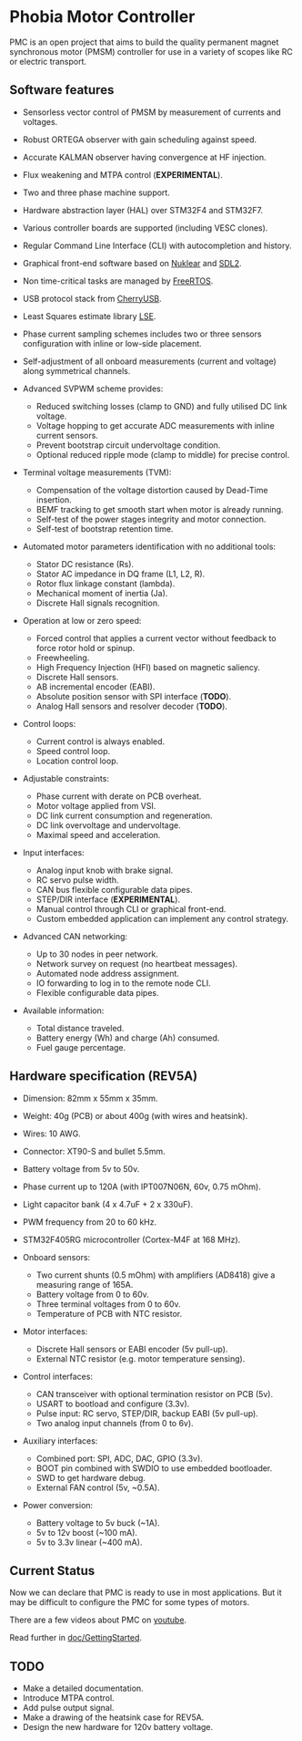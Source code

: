 # Phobia Motor Controller

PMC is an open project that aims to build the quality permanent magnet
synchronous motor (PMSM) controller for use in a variety of scopes like RC or
electric transport.

## Software features

* Sensorless vector control of PMSM by measurement of currents and voltages.
* Robust ORTEGA observer with gain scheduling against speed.
* Accurate KALMAN observer having convergence at HF injection.
* Flux weakening and MTPA control (**EXPERIMENTAL**).
* Two and three phase machine support.
* Hardware abstraction layer (HAL) over STM32F4 and STM32F7.
* Various controller boards are supported (including VESC clones).
* Regular Command Line Interface (CLI) with autocompletion and history.
* Graphical front-end software based on
  [Nuklear](https://github.com/Immediate-Mode-UI/Nuklear) and
  [SDL2](https://www.libsdl.org/).
* Non time-critical tasks are managed by
  [FreeRTOS](http://www.freertos.org/).
* USB protocol stack from
  [CherryUSB](https://github.com/sakumisu/CherryUSB).
* Least Squares estimate library
  [LSE](https://github.com/rombrew/lse).

* Phase current sampling schemes includes two or three sensors configuration
  with inline or low-side placement.
* Self-adjustment of all onboard measurements (current and voltage) along
  symmetrical channels.

* Advanced SVPWM scheme provides:
	* Reduced switching losses (clamp to GND) and fully utilised DC link voltage.
	* Voltage hopping to get accurate ADC measurements with inline current sensors.
	* Prevent bootstrap circuit undervoltage condition.
	* Optional reduced ripple mode (clamp to middle) for precise control.

* Terminal voltage measurements (TVM):
	* Compensation of the voltage distortion caused by Dead-Time insertion.
	* BEMF tracking to get smooth start when motor is already running.
	* Self-test of the power stages integrity and motor connection.
	* Self-test of bootstrap retention time.

* Automated motor parameters identification with no additional tools:
	* Stator DC resistance (Rs).
	* Stator AC impedance in DQ frame (L1, L2, R).
	* Rotor flux linkage constant (lambda).
	* Mechanical moment of inertia (Ja).
	* Discrete Hall signals recognition.

* Operation at low or zero speed:
	* Forced control that applies a current vector without feedback to
	  force rotor hold or spinup.
	* Freewheeling.
	* High Frequency Injection (HFI) based on magnetic saliency.
	* Discrete Hall sensors.
	* AB incremental encoder (EABI).
	* Absolute position sensor with SPI interface (**TODO**).
	* Analog Hall sensors and resolver decoder (**TODO**).

* Control loops:
	* Current control is always enabled.
	* Speed control loop.
	* Location control loop.

* Adjustable constraints:
	* Phase current with derate on PCB overheat.
	* Motor voltage applied from VSI.
	* DC link current consumption and regeneration.
	* DC link overvoltage and undervoltage.
	* Maximal speed and acceleration.

* Input interfaces:
	* Analog input knob with brake signal.
	* RC servo pulse width.
	* CAN bus flexible configurable data pipes.
	* STEP/DIR interface (**EXPERIMENTAL**).
	* Manual control through CLI or graphical front-end.
	* Custom embedded application can implement any control strategy.

* Advanced CAN networking:
	* Up to 30 nodes in peer network.
	* Network survey on request (no heartbeat messages).
	* Automated node address assignment.
	* IO forwarding to log in to the remote node CLI.
	* Flexible configurable data pipes.

* Available information:
	* Total distance traveled.
	* Battery energy (Wh) and charge (Ah) consumed.
	* Fuel gauge percentage.

## Hardware specification (**REV5A**)

* Dimension: 82mm x 55mm x 35mm.
* Weight: 40g (PCB) or about 400g (with wires and heatsink).
* Wires: 10 AWG.
* Connector: XT90-S and bullet 5.5mm.
* Battery voltage from 5v to 50v.
* Phase current up to 120A (with IPT007N06N, 60v, 0.75 mOhm).
* Light capacitor bank (4 x 4.7uF + 2 x 330uF).
* PWM frequency from 20 to 60 kHz.
* STM32F405RG microcontroller (Cortex-M4F at 168 MHz).

* Onboard sensors:
	* Two current shunts (0.5 mOhm) with amplifiers (AD8418) give a
	  measuring range of 165A.
	* Battery voltage from 0 to 60v.
	* Three terminal voltages from 0 to 60v.
	* Temperature of PCB with NTC resistor.

* Motor interfaces:
	* Discrete Hall sensors or EABI encoder (5v pull-up).
	* External NTC resistor (e.g. motor temperature sensing).

* Control interfaces:
	* CAN transceiver with optional termination resistor on PCB (5v).
	* USART to bootload and configure (3.3v).
	* Pulse input: RC servo, STEP/DIR, backup EABI (5v pull-up).
	* Two analog input channels (from 0 to 6v).

* Auxiliary interfaces:
	* Combined port: SPI, ADC, DAC, GPIO (3.3v).
	* BOOT pin combined with SWDIO to use embedded bootloader.
	* SWD to get hardware debug.
	* External FAN control (5v, ~0.5A).

* Power conversion:
	* Battery voltage to 5v buck (~1A).
	* 5v to 12v boost (~100 mA).
	* 5v to 3.3v linear (~400 mA).

## Current Status

Now we can declare that PMC is ready to use in most applications. But it may be
difficult to configure the PMC for some types of motors.

There are a few videos about PMC on [youtube](https://www.youtube.com/@romblv).

Read further in [doc/GettingStarted](doc/GettingStarted.md).

## TODO

* Make a detailed documentation.
* Introduce MTPA control.
* Add pulse output signal.
* Make a drawing of the heatsink case for REV5A.
* Design the new hardware for 120v battery voltage.

